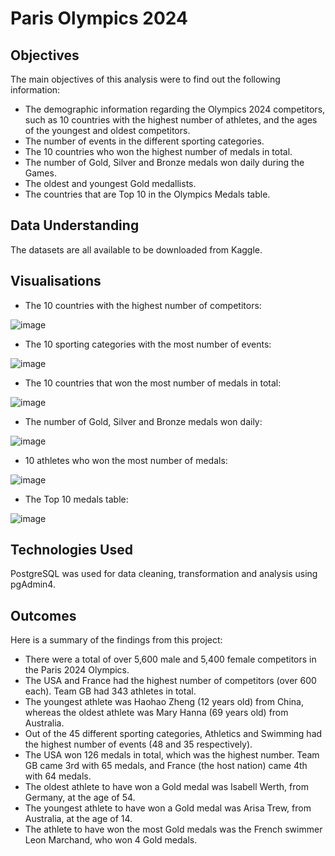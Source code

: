 # Paris Olympics 2024

## Objectives
The main objectives of this analysis were to find out the following information:
- The demographic information regarding the Olympics 2024 competitors, such as 10 countries with the highest number of 
  athletes, and the ages of the youngest and oldest competitors.
- The number of events in the different sporting categories.
- The 10 countries who won the highest number of medals in total.
- The number of Gold, Silver and Bronze medals won daily during the Games.
- The oldest and youngest Gold medallists.
- The countries that are Top 10 in the Olympics Medals table.

## Data Understanding
The datasets are all available to be downloaded from Kaggle.

## Visualisations
- The 10 countries with the highest number of competitors:
  
![image](https://github.com/user-attachments/assets/e697b958-0113-400d-9383-137d8589a4bc)

- The 10 sporting categories with the most number of events:

![image](https://github.com/user-attachments/assets/2401a1e5-061f-456e-a890-94072abdddba)

- The 10 countries that won the most number of medals in total:

![image](https://github.com/user-attachments/assets/680878eb-76a7-4622-a11b-c0a6626e0bbb)

- The number of Gold, Silver and Bronze medals won daily:

![image](https://github.com/user-attachments/assets/0620f859-b0c4-49d3-a6c7-4c06eabc2bc4)

- 10 athletes who won the most number of medals:

![image](https://github.com/user-attachments/assets/5c5a7c45-c782-4547-bfb7-149314caddad)

- The Top 10 medals table:

![image](https://github.com/user-attachments/assets/a99dc37a-8cf3-4c7b-93a4-d627bea18564)

## Technologies Used
PostgreSQL was used for data cleaning, transformation and analysis using pgAdmin4.

## Outcomes
Here is a summary of the findings from this project:
- There were a total of over 5,600 male and 5,400 female competitors in the Paris 2024 Olympics.
- The USA and France had the highest number of competitors (over 600 each). Team GB had 343 athletes in total.
- The youngest athlete was Haohao Zheng (12 years old) from China, whereas the oldest athlete was Mary Hanna (69 years 
  old) from Australia.
- Out of the 45 different sporting categories, Athletics and Swimming had the highest number of events (48 and 35 
  respectively).
- The USA won 126 medals in total, which was the highest number. Team GB came 3rd with 65 medals, and France (the host 
  nation) came 4th with 64 medals.
- The oldest athlete to have won a Gold medal was Isabell Werth, from Germany, at the age of 54.
- The youngest athlete to have won a Gold medal was Arisa Trew, from Australia, at the age of 14.
- The athlete to have won the most Gold medals was the French swimmer Leon Marchand, who won 4 Gold medals.
